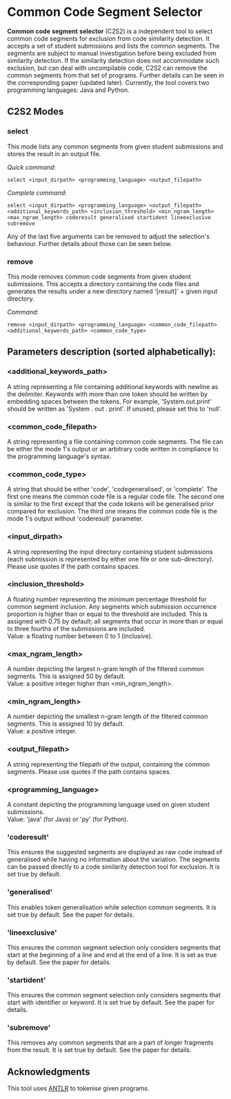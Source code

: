 # Common Code Segment Selector

**Common** **code** **segment** **selector** \(C2S2\) is a independent tool to select common code segments for exclusion from code similarity detection. It accepts a set of student submissions and lists the common segments. The segments are subject to manual investigation before being excluded from similarity detection. If the similarity detection does not accommodate such exclusion, but can deal with uncompilable code, C2S2 can remove the common segments from that set of programs.
Further details can be seen in the corresponding paper (updated later). Currently, the tool covers two programming languages: Java and Python. 

## C2S2 Modes 
### select
This mode lists any common segments from given student submissions and stores the result in an output file.  

*Quick command*: 
```
select <input_dirpath> <programming_language> <output_filepath> 
```  

*Complete command*: 
```
select <input_dirpath> <programming_language> <output_filepath> <additional_keywords_path> <inclusion_threshold> <min_ngram_length> <max_ngram_length> coderesult generalised startident lineexclusive subremove
```  
 Any of the last five arguments can be removed to adjust the selection's behaviour. Further details about those can be seen below.


### remove
This mode removes common code segments from given student submissions. This accepts a directory containing the code files and generates the results under a new directory named '[result]' + given input directory.

*Command*: 
```
remove <input_dirpath> <programming_language> <common_code_filepath> <additional_keywords_path> <common_code_type>
```  

## Parameters description \(sorted alphabetically\):  
### <additional_keywords_path>
A string representing a file containing additional keywords with newline as the delimiter. Keywords with more than one token should be written by embedding spaces between the tokens. For example, 'System.out.print' should be written as \'System . out . print\'. If unused, please set this to \'null\'.  
### <common_code_filepath>
A string representing a file containing common code segments. The file can be either the mode 1's output or an arbitrary code written in compliance to the programming language's syntax.
### <common_code_type>
A string that should be either 'code', 'codegeneralised', or 'complete'. The first one means the common code file is a regular code file. The second one is similar to the first except that the code tokens will be generalised prior compared for exclusion. The third one means the common code file is the mode 1's output without 'coderesult' parameter.
### <input_dirpath>
A string representing the input directory containing student submissions (each submission is represented by either one file or one sub-directory). Please use quotes if the path contains spaces.
### <inclusion_threshold>
A floating number representing the minimum percentage threshold for common segment inclusion. Any segments which submission occurrence proportion is higher than or equal to the threshold are included. This is assigned with 0.75 by default; all segments that occur in more than or equal to three fourths of the submissions are included.  
Value: a floating number between 0 to 1 (inclusive).
### <max_ngram_length>
A number depicting the largest n-gram length of the filtered common segments. This is assigned 50 by default.  
Value: a positive integer higher than <min_ngram_length>.
### <min_ngram_length>
A number depicting the smallest n-gram length of the filtered common segments. This is assigned 10 by default.  
Value: a positive integer.
### <output_filepath>
A string representing the filepath of the output, containing the common segments. Please use quotes if the path contains spaces.
### <programming_language>
A constant depicting the programming language used on given student submissions.  
Value: 'java' (for Java) or 'py' (for Python).
### 'coderesult'
This ensures the suggested segments are displayed as raw code instead of generalised while having no information about the variation. The segments can be passed directly to a code similarity detection tool for exclusion. It is set true by default.
### 'generalised'
This enables token generalisation while selection common segments. It is set true by default. See the paper for details.
### 'lineexclusive'
This ensures the common segment selection only considers segments that start at the beginning of a line and end at the end of a line. It is set as true by default. See the paper for details.
### 'startident'
This ensures the common segment selection only considers segments that start with identifier or keyword. It is set true by default. See the paper for details.
### 'subremove'
This removes any common segments that are a part of longer fragments from the result. It is set true by default. See the paper for details.

## Acknowledgments
This tool uses [ANTLR](https://www.antlr.org/) to tokenise given programs.

